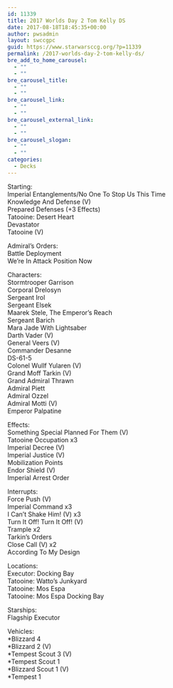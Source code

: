 ```yaml
---
id: 11339
title: 2017 Worlds Day 2 Tom Kelly DS
date: 2017-08-18T18:45:35+00:00
author: pwsadmin
layout: swccgpc
guid: https://www.starwarsccg.org/?p=11339
permalink: /2017-worlds-day-2-tom-kelly-ds/
bre_add_to_home_carousel:
  - ""
  - ""
bre_carousel_title:
  - ""
  - ""
bre_carousel_link:
  - ""
  - ""
bre_carousel_external_link:
  - ""
  - ""
bre_carousel_slogan:
  - ""
  - ""
categories:
  - Decks
---
```

Starting:  
Imperial Entanglements/No One To Stop Us This Time  
Knowledge And Defense (V)  
Prepared Defenses (+3 Effects)  
Tatooine: Desert Heart  
Devastator  
Tatooine (V)

Admiral&#8217;s Orders:  
Battle Deployment  
We&#8217;re In Attack Position Now

Characters:  
Stormtrooper Garrison  
Corporal Drelosyn  
Sergeant Irol  
Sergeant Elsek  
Maarek Stele, The Emperor&#8217;s Reach  
Sergeant Barich  
Mara Jade With Lightsaber  
Darth Vader (V)  
General Veers (V)  
Commander Desanne  
DS-61-5  
Colonel Wullf Yularen (V)  
Grand Moff Tarkin (V)  
Grand Admiral Thrawn  
Admiral Piett  
Admiral Ozzel  
Admiral Motti (V)  
Emperor Palpatine

Effects:  
Something Special Planned For Them (V)  
Tatooine Occupation x3  
Imperial Decree (V)  
Imperial Justice (V)  
Mobilization Points  
Endor Shield (V)  
Imperial Arrest Order

Interrupts:  
Force Push (V)  
Imperial Command x3  
I Can&#8217;t Shake Him! (V) x3  
Turn It Off! Turn It Off! (V)  
Trample x2  
Tarkin&#8217;s Orders  
Close Call (V) x2  
According To My Design

Locations:  
Executor: Docking Bay  
Tatooine: Watto&#8217;s Junkyard  
Tatooine: Mos Espa  
Tatooine: Mos Espa Docking Bay

Starships:  
Flagship Executor

Vehicles:  
*Blizzard 4  
*Blizzard 2 (V)  
*Tempest Scout 3 (V)  
*Tempest Scout 1  
*Blizzard Scout 1 (V)  
*Tempest 1
